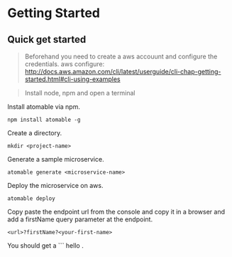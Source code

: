 # Getting Started

## Quick get started

> Beforehand you need to create a aws accouunt and configure the credentials.
> aws configure: http://docs.aws.amazon.com/cli/latest/userguide/cli-chap-getting-started.html#cli-using-examples

> Install node, npm and open a terminal

Install atomable via npm.
```
npm install atomable -g
```

Create a directory.
```
mkdir <project-name>
```

Generate a sample microservice.
```
atomable generate <microservice-name>
```

Deploy the microservice on aws.
```
atomable deploy
```

Copy paste the endpoint url from the console and copy it in a browser and add a firstName query parameter at the endpoint.
```
<url>?firstName?<your-first-name>
```

You should get a ``` hello <your-first-name>.
